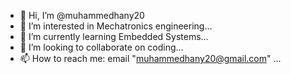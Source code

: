 - 👋 Hi, I’m @muhammedhany20
- 👀 I’m interested in Mechatronics engineering...
- 🌱 I’m currently learning Embedded Systems...
- 💞️ I’m looking to collaborate on coding...
- 📫 How to reach me: email "muhammedhany20@gmail.com" ...

<!---
muhammedhany20/muhammedhany20 is a ✨ special ✨ repository because its `README.md` (this file) appears on your GitHub profile.
You can click the Preview link to take a look at your changes.
--->
